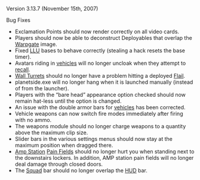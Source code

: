 Version 3.13.7 (November 15th, 2007)

Bug Fixes

- Exclamation Points should now render correctly on all video cards.
- Players should now be able to deconstruct Deployables that overlap
  the [Warpgate](../locations/Warpgate.md) image.
- Fixed [LLU](../terminology/Lattice_Logic_Unit.md) bases to behave correctly (stealing a
  hack resets the base timer).
- Avatars riding in [vehicles](../vehicles/Vehicle.md) will no longer
  uncloak when they attempt to [recall](../terminology/Recall.md).
- [Wall Turrets](../Wall_Turret.md) should no longer have a
  problem hitting a deployed [Flail](../items/Flail.md).
- planetside.exe will no longer hang when it is launched manually
  (instead of from the launcher).
- Players with the “bare head” appearance option checked should now
  remain hat-less until the option is changed.
- An issue with the double armor bars for
  [vehicles](../vehicles/Vehicle.md) has been corrected.
- Vehicle weapons can now switch fire modes immediately after firing
  with no ammo.
- The weapons module should no longer charge weapons to a quantity
  above the maximum clip size.
- Slider bars in the various settings menus should now stay at the
  maximum position when dragged there.
- [Amp Station](../locations/Amp_Station.md) [Pain
  Fields](../terminology/Pain_Field.md) should no longer hurt you when
  standing next to the downstairs lockers. In addition, AMP station
  pain fields will no longer deal damage through closed doors.
- The [Squad](../terminology/Squad.md) bar should no longer overlap the
  [HUD](../HUD.md) bar.

<!--[category:patches](category:patches.md)-->
